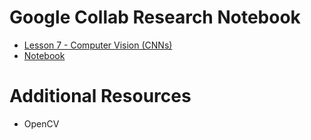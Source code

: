 # Google Collab Research Notebook
- [Lesson 7 - Computer Vision (CNNs)](https://docs.google.com/presentation/d/1p2wtWbk0FK_FhaQ5dQau0Pu_XpfQG1F2ftVrDXdHt80/edit?usp=sharing)
- [Notebook](https://colab.research.google.com/drive/1M0rp25BrPvrITOHunXLTeG3xduZvy-za)

# Additional Resources
- OpenCV
